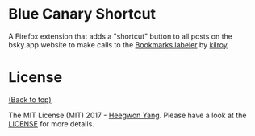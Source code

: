# Blue Canary Shortcut

A Firefox extension that adds a "shortcut" button to all posts on the bsky.app website to make calls to the [Bookmarks labeler](https://bsky.app/profile/bookmarks.bluecanary.dev) by [kilroy](https://bsky.app/profile/kilroy.bluecanary.dev)

# License

[(Back to top)](#table-of-contents)

The MIT License (MIT) 2017 - [Heegwon Yang](https://github.com/HeegwonYang/). Please have a look at the [LICENSE](LICENSE) for more details.
